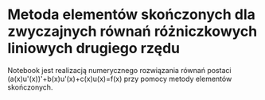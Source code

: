 # Metoda elementów skończonych dla zwyczajnych równań różniczkowych liniowych drugiego rzędu

Notebook jest realizacją numerycznego rozwiązania równań postaci (a(x)u'(x))'+b(x)u'(x)+c(x)u(x)=f(x) przy pomocy metody elementów skończonych.
